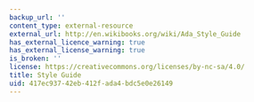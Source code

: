 ```yaml
---
backup_url: ''
content_type: external-resource
external_url: http://en.wikibooks.org/wiki/Ada_Style_Guide
has_external_licence_warning: true
has_external_license_warning: true
is_broken: ''
license: https://creativecommons.org/licenses/by-nc-sa/4.0/
title: Style Guide
uid: 417ec937-42eb-412f-ada4-bdc5e0e26149
---
```

